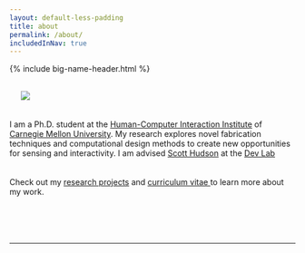 ```yaml
---
layout: default-less-padding
title: about
permalink: /about/
includedInNav: true
---
```

{% include big-name-header.html %}

<br/>

<div class="post">
  <article class="post-content">
  <div class="col one right" style="padding: 20px; padding-top: 0px;">
	 <img class="three right round-corners" src="{{site.baseurl}}/img/self/me_440x440.jpg">
  </div>

  I am a Ph.D. student at the <a href="http://www.hcii.cmu.edu/" target="_blank">Human-Computer Interaction Institute</a> of <a href="http://www.cmu.edu/" target="_blank">Carnegie Mellon University</a>.
  My research explores novel fabrication techniques and computational design methods to create new opportunities for sensing and interactivity. I am advised <a href="http://www.cs.cmu.edu/~hudson/" target="_blank">Scott Hudson</a> at the <a href="https://github.com/cmu-devlab/" target="_blank">Dev Lab</a>  
	<br/>
  <br/>
  Check out my <a href="{{site.path_to_research}}" title="Research">research projects</a> and <a href="{{site.path_to_cv}}" target="_blank" title="Resume/CV">curriculum vitae </a> to learn more about my work.
	<br/>
	<br/>
	<br/>
  <br/>
  <br/>
	<hr class="hr-partial-sep"/>
	<span class="contacticon center">
		<a class="fa-icon-highlight" href="mailto:{{site.email}}" title="Email">
      <i class="vert-middle fa fa-envelope-square"></i>
    </a>
		<a class="fa-icon-highlight" href="https://github.com/{{site.github_username}}" target="_blank" title="Github">
      <i class="vert-middle fa fa-github-square"></i>
    </a>
		<a class="fa-icon-highlight" href="{{site.path_to_cv}}" target="_blank" title="Resume/CV">
      <i id="cv-icon" class="vert-middle fa fa-file-text-o"></i>
    </a>
		<a class="fa-icon-highlight" href="https://www.linkedin.com/in/{{site.linkedin_username}}" target="_blank" title="LinkedIn">
      <i class="vert-middle fa fa-linkedin-square"></i>
    </a>
		<a class="fa-icon-highlight" href="https://twitter.com/{{site.twitter_username}}" target="_blank" title="Twitter">
      <i class="vert-middle fa fa-twitter-square"></i>
    </a>
	</span>
  </article>

</div>
